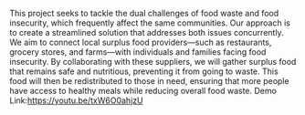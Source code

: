 This project seeks to tackle the dual challenges of food waste and food insecurity, which frequently affect the same communities. Our approach is to create a streamlined solution that addresses both issues concurrently. We aim to connect local surplus food providers—such as restaurants, grocery stores, and farms—with individuals and families facing food insecurity. By collaborating with these suppliers, we will gather surplus food that remains safe and nutritious, preventing it from going to waste. This food will then be redistributed to those in need, ensuring that more people have access to healthy meals while reducing overall food waste.
Demo Link:https://youtu.be/txW6O0ahjzU
